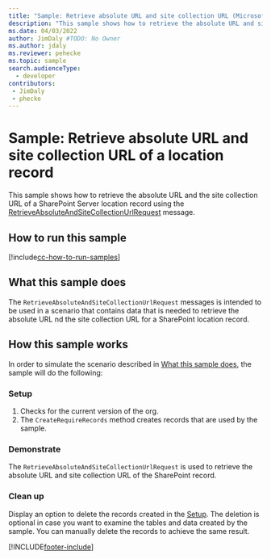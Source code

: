 ```yaml
---
title: "Sample: Retrieve absolute URL and site collection URL (Microsoft Dataverse) | Microsoft Docs" 
description: "This sample shows how to retrieve the absolute URL and site collection URL of a SharePoint location" 
ms.date: 04/03/2022
author: JimDaly #TODO: No Owner
ms.author: jdaly
ms.reviewer: pehecke
ms.topic: sample
search.audienceType: 
  - developer
contributors:
 - JimDaly
 - phecke
---
```

# Sample: Retrieve absolute URL and site collection URL of a location record

This sample shows how to retrieve the absolute URL and the site collection URL of a SharePoint Server location record using the [RetrieveAbsoluteAndSiteCollectionUrlRequest](/dotnet/api/microsoft.crm.sdk.messages.retrieveabsoluteandsitecollectionurlrequest) message.

## How to run this sample

[!include[cc-how-to-run-samples](../../includes/cc-how-to-run-samples.md)]

## What this sample does

The `RetrieveAbsoluteAndSiteCollectionUrlRequest` messages is intended to be used in a scenario that contains data that is needed to retrieve the absolute URL nd the site collection URL for a SharePoint location record.

## How this sample works

In order to simulate the scenario described in [What this sample does](#what-this-sample-does), the sample will do the following:

### Setup

1. Checks for the current version of the org. 
1. The `CreateRequireRecords` method creates records that are used by the sample.

### Demonstrate

The `RetrieveAbsoluteAndSiteCollectionUrlRequest` is used to retrieve the absolute URL and site collection URL of the SharePoint record.

### Clean up

Display an option to delete the records created in the [Setup](#setup). The deletion is optional in case you want to examine the tables and data created by the sample. You can manually delete the records to achieve the same result.


[!INCLUDE[footer-include](../../../../includes/footer-banner.md)]
